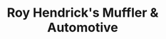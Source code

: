 ---
title: "Roy Hendrick's Muffler & Automotive"
url: /moseley/roy-hendricks-muffler-and-automotive/
shop: car repair
---